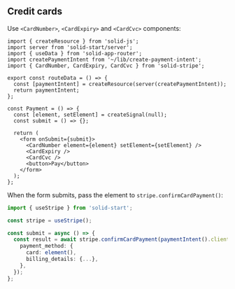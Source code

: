 ## Credit cards

Use `<CardNumber>`, `<CardExpiry>` and `<CardCvc>` components:

```tsx
import { createResource } from 'solid-js';
import server from 'solid-start/server';
import { useData } from 'solid-app-router';
import createPaymentIntent from '~/lib/create-payment-intent';
import { CardNumber, CardExpiry, CardCvc } from 'solid-stripe';

export const routeData = () => {
  const [paymentIntent] = createResource(server(createPaymentIntent));
  return paymentIntent;
};

const Payment = () => {
  const [element, setElement] = createSignal(null);
  const submit = () => {};

  return (
    <form onSubmit={submit}>
      <CardNumber element={element} setElement={setElement} />
      <CardExpiry />
      <CardCvc />
      <button>Pay</button>
    </form>
  );
};
```

When the form submits, pass the element to `stripe.confirmCardPayment()`:

```ts
import { useStripe } from 'solid-start';

const stripe = useStripe();

const submit = async () => {
  const result = await stripe.confirmCardPayment(paymentIntent().client_secret, {
    payment_method: {
      card: element(),
      billing_details: {...},
    },
  });
};
```

